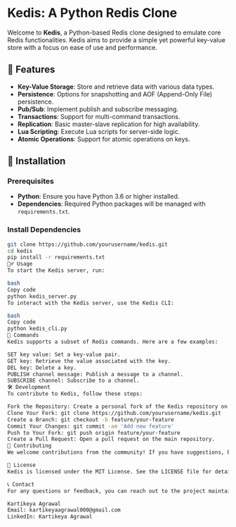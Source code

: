 # Kedis: A Python Redis Clone

Welcome to **Kedis**, a Python-based Redis clone designed to emulate core Redis functionalities. Kedis aims to provide a simple yet powerful key-value store with a focus on ease of use and performance.

## 🚀 Features

- **Key-Value Storage**: Store and retrieve data with various data types.
- **Persistence**: Options for snapshotting and AOF (Append-Only File) persistence.
- **Pub/Sub**: Implement publish and subscribe messaging.
- **Transactions**: Support for multi-command transactions.
- **Replication**: Basic master-slave replication for high availability.
- **Lua Scripting**: Execute Lua scripts for server-side logic.
- **Atomic Operations**: Support for atomic operations on keys.

## 🔧 Installation

### Prerequisites

- **Python**: Ensure you have Python 3.6 or higher installed.
- **Dependencies**: Required Python packages will be managed with `requirements.txt`.

### Install Dependencies

```bash
git clone https://github.com/yourusername/kedis.git
cd kedis
pip install -r requirements.txt
🏃‍♂️ Usage
To start the Kedis server, run:

bash
Copy code
python kedis_server.py
To interact with the Kedis server, use the Kedis CLI:

bash
Copy code
python kedis_cli.py
📜 Commands
Kedis supports a subset of Redis commands. Here are a few examples:

SET key value: Set a key-value pair.
GET key: Retrieve the value associated with the key.
DEL key: Delete a key.
PUBLISH channel message: Publish a message to a channel.
SUBSCRIBE channel: Subscribe to a channel.
🛠 Development
To contribute to Kedis, follow these steps:

Fork the Repository: Create a personal fork of the Kedis repository on GitHub.
Clone Your Fork: git clone https://github.com/yourusername/kedis.git
Create a Branch: git checkout -b feature/your-feature
Commit Your Changes: git commit -am 'Add new feature'
Push to Your Fork: git push origin feature/your-feature
Create a Pull Request: Open a pull request on the main repository.
🤝 Contributing
We welcome contributions from the community! If you have suggestions, bug reports, or feature requests, please open an issue on GitHub.

📝 License
Kedis is licensed under the MIT License. See the LICENSE file for details.

📞 Contact
For any questions or feedback, you can reach out to the project maintainer:

Kartikeya Agrawal
Email: kartikeyaagrawal000@gmail.com
LinkedIn: Kartikeya Agrawal
